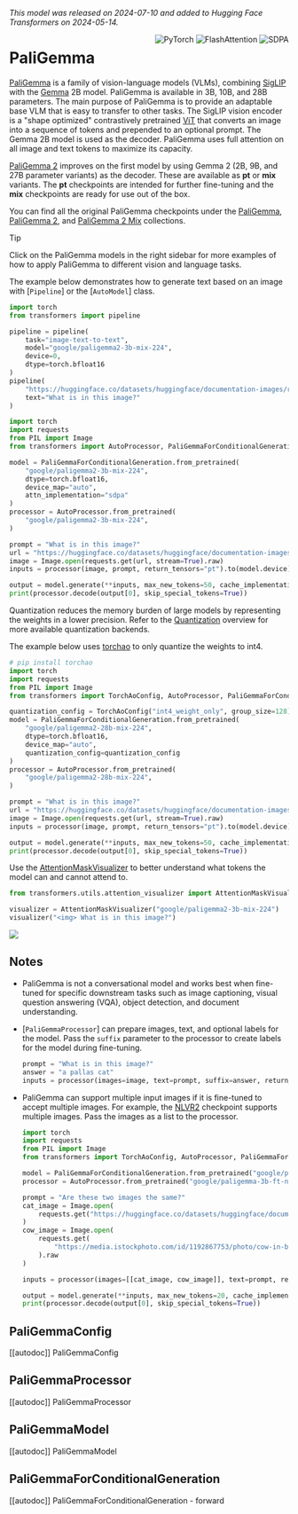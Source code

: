 <!--Copyright 2024 The HuggingFace Team. All rights reserved.

Licensed under the Apache License, Version 2.0 (the "License"); you may not use this file except in compliance with
the License. You may obtain a copy of the License at

http://www.apache.org/licenses/LICENSE-2.0

Unless required by applicable law or agreed to in writing, software distributed under the License is distributed on
an "AS IS" BASIS, WITHOUT WARRANTIES OR CONDITIONS OF ANY KIND, either express or implied. See the License for the
specific language governing permissions and limitations under the License.

⚠️ Note that this file is in Markdown but contain specific syntax for our doc-builder (similar to MDX) that may not be
rendered properly in your Markdown viewer.

-->
*This model was released on 2024-07-10 and added to Hugging Face Transformers on 2024-05-14.*

<div style="float: right;">
    <div class="flex flex-wrap space-x-1">
        <img alt="PyTorch" src="https://img.shields.io/badge/PyTorch-DE3412?style=flat&logo=pytorch&logoColor=white">
        <img alt="FlashAttention" src="https://img.shields.io/badge/%E2%9A%A1%EF%B8%8E%20FlashAttention-eae0c8?style=flat">
        <img alt="SDPA" src="https://img.shields.io/badge/SDPA-DE3412?style=flat&logo=pytorch&logoColor=white">
    </div>
</div>

# PaliGemma

[PaliGemma](https://huggingface.co/papers/2407.07726) is a family of vision-language models (VLMs), combining [SigLIP](./siglip) with the [Gemma](./gemma) 2B model. PaliGemma is available in 3B, 10B, and 28B parameters. The main purpose of PaliGemma is to provide an adaptable base VLM that is easy to transfer to other tasks. The SigLIP vision encoder is a "shape optimized" contrastively pretrained [ViT](./vit) that converts an image into a sequence of tokens and prepended to an optional prompt. The Gemma 2B model is used as the decoder. PaliGemma uses full attention on all image and text tokens to maximize its capacity.

[PaliGemma 2](https://huggingface.co/papers/2412.03555) improves on the first model by using Gemma 2 (2B, 9B, and 27B parameter variants) as the decoder. These are available as **pt** or **mix** variants. The **pt** checkpoints are intended for further fine-tuning and the **mix** checkpoints are ready for use out of the box.

You can find all the original PaliGemma checkpoints under the [PaliGemma](https://huggingface.co/collections/google/paligemma-release-6643a9ffbf57de2ae0448dda), [PaliGemma 2](https://huggingface.co/collections/google/paligemma-2-release-67500e1e1dbfdd4dee27ba48), and [PaliGemma 2 Mix](https://huggingface.co/collections/google/paligemma-2-mix-67ac6a251aaf3ee73679dcc4) collections.

> [!TIP]
> Click on the PaliGemma models in the right sidebar for more examples of how to apply PaliGemma to different vision and language tasks.

The example below demonstrates how to generate text based on an image with [`Pipeline`] or the [`AutoModel`] class.

<hfoptions id="usage">
<hfoption id="Pipeline">

```py
import torch
from transformers import pipeline

pipeline = pipeline(
    task="image-text-to-text",
    model="google/paligemma2-3b-mix-224",
    device=0,
    dtype=torch.bfloat16
)
pipeline(
    "https://huggingface.co/datasets/huggingface/documentation-images/resolve/main/pipeline-cat-chonk.jpeg",
    text="What is in this image?"
)
```

</hfoption>
<hfoption id="AutoModel">

```py
import torch
import requests
from PIL import Image
from transformers import AutoProcessor, PaliGemmaForConditionalGeneration

model = PaliGemmaForConditionalGeneration.from_pretrained(
    "google/paligemma2-3b-mix-224",
    dtype=torch.bfloat16,
    device_map="auto",
    attn_implementation="sdpa"
)
processor = AutoProcessor.from_pretrained(
    "google/paligemma2-3b-mix-224",
)

prompt = "What is in this image?"
url = "https://huggingface.co/datasets/huggingface/documentation-images/resolve/main/pipeline-cat-chonk.jpeg"
image = Image.open(requests.get(url, stream=True).raw)
inputs = processor(image, prompt, return_tensors="pt").to(model.device)

output = model.generate(**inputs, max_new_tokens=50, cache_implementation="static")
print(processor.decode(output[0], skip_special_tokens=True))
```

</hfoption>
</hfoptions>

Quantization reduces the memory burden of large models by representing the weights in a lower precision. Refer to the [Quantization](../quantization/overview) overview for more available quantization backends.

The example below uses [torchao](../quantization/torchao) to only quantize the weights to int4.

```py
# pip install torchao
import torch
import requests
from PIL import Image
from transformers import TorchAoConfig, AutoProcessor, PaliGemmaForConditionalGeneration

quantization_config = TorchAoConfig("int4_weight_only", group_size=128)
model = PaliGemmaForConditionalGeneration.from_pretrained(
    "google/paligemma2-28b-mix-224",
    dtype=torch.bfloat16,
    device_map="auto",
    quantization_config=quantization_config
)
processor = AutoProcessor.from_pretrained(
    "google/paligemma2-28b-mix-224",
)

prompt = "What is in this image?"
url = "https://huggingface.co/datasets/huggingface/documentation-images/resolve/main/pipeline-cat-chonk.jpeg"
image = Image.open(requests.get(url, stream=True).raw)
inputs = processor(image, prompt, return_tensors="pt").to(model.device)

output = model.generate(**inputs, max_new_tokens=50, cache_implementation="static")
print(processor.decode(output[0], skip_special_tokens=True))
```

Use the [AttentionMaskVisualizer](https://github.com/huggingface/transformers/blob/beb9b5b02246b9b7ee81ddf938f93f44cfeaad19/src/transformers/utils/attention_visualizer.py#L139) to better understand what tokens the model can and cannot attend to.

```py
from transformers.utils.attention_visualizer import AttentionMaskVisualizer

visualizer = AttentionMaskVisualizer("google/paligemma2-3b-mix-224")
visualizer("<img> What is in this image?")
```

<div class="flex justify-center">
    <img src="https://huggingface.co/datasets/huggingface/documentation-images/resolve/main/transformers/model_doc/paligemma2-attn-mask.png"/>
</div>

## Notes

- PaliGemma is not a conversational model and works best when fine-tuned for specific downstream tasks such as image captioning, visual question answering (VQA), object detection, and document understanding.
- [`PaliGemmaProcessor`] can prepare images, text, and optional labels for the model. Pass the `suffix` parameter to the processor to create labels for the model during fine-tuning.

    ```py
    prompt = "What is in this image?"
    answer = "a pallas cat"
    inputs = processor(images=image, text=prompt, suffix=answer, return_tensors="pt")
    ```

- PaliGemma can support multiple input images if it is fine-tuned to accept multiple images. For example, the [NLVR2](https://huggingface.co/google/paligemma-3b-ft-nlvr2-448) checkpoint supports multiple images. Pass the images as a list to the processor.

    ```py
    import torch
    import requests
    from PIL import Image
    from transformers import TorchAoConfig, AutoProcessor, PaliGemmaForConditionalGeneration

    model = PaliGemmaForConditionalGeneration.from_pretrained("google/paligemma-3b-ft-nlvr2-448")
    processor = AutoProcessor.from_pretrained("google/paligemma-3b-ft-nlvr2-448")

    prompt = "Are these two images the same?"
    cat_image = Image.open(
        requests.get("https://huggingface.co/datasets/huggingface/documentation-images/resolve/main/pipeline-cat-chonk.jpeg", stream=True).raw
    )
    cow_image = Image.open(
        requests.get(
            "https://media.istockphoto.com/id/1192867753/photo/cow-in-berchida-beach-siniscola.jpg?s=612x612&w=0&k=20&c=v0hjjniwsMNfJSuKWZuIn8pssmD5h5bSN1peBd1CmH4=", stream=True
        ).raw
    )

    inputs = processor(images=[[cat_image, cow_image]], text=prompt, return_tensors="pt")

    output = model.generate(**inputs, max_new_tokens=20, cache_implementation="static")
    print(processor.decode(output[0], skip_special_tokens=True))
    ```

## PaliGemmaConfig

[[autodoc]] PaliGemmaConfig

## PaliGemmaProcessor

[[autodoc]] PaliGemmaProcessor

## PaliGemmaModel

[[autodoc]] PaliGemmaModel

## PaliGemmaForConditionalGeneration

[[autodoc]] PaliGemmaForConditionalGeneration
    - forward
